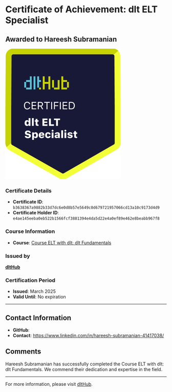 
# Certificate of Achievement: dlt ELT Specialist

## Awarded to **Hareesh Subramanian**

![Course Image](../badges/dlt_ELT_specialist.png)

### Certificate Details
- **Certificate ID**: `b3638367a9882b33d7dc6e0d8b57e5649c0d679721957066cd13a10c9173d4d9`
- **Certificate Holder ID**: `e4ae145eeba0eb522b1566fcf3881394e4da5d22e4a0ef89e462e8beabb967f8`

### Course Information
- **Course**: [Course ELT with dlt: dlt Fundamentals](https://github.com/dlt-hub/dlthub-education/tree/main/courses/dlt_fundamentals_dec_2024)

### Issued by
[**dltHub**](https://dlthub.com/) 

### Certification Period
- **Issued**: March 2025
- **Valid Until**: No expiration

---

## Contact Information
- **GitHub**: 
- **Contact**: https://www.linkedin.com/in/hareesh-subramanian-41417038/

## Comments
Hareesh Subramanian has successfully completed the Course ELT with dlt: dlt Fundamentals. We commend their dedication and expertise in the field.

---

For more information, please visit [dltHub](https://dlthub.com/).
    